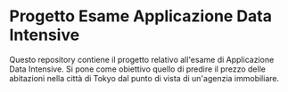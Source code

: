 # Progetto Esame Applicazione Data Intensive
Questo repository contiene il progetto relativo all'esame di Applicazione Data Intensive. 
Si pone come obiettivo quello di predire il prezzo delle abitazioni nella città di Tokyo dal punto di vista di un'agenzia immobiliare.
